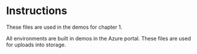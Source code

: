 # Instructions

These files are used in the demos for chapter 1. 

All environments are built in demos in the Azure portal. These files are used for uploads into storage.
